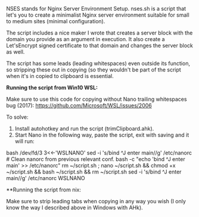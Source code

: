 NSES stands for Nginx Server Environment Setup. nses.sh is a script that let's you to create a minimalist Nginx server environment suitable for small to medium sites (minimal configuration).

The script includes a nice maker I wrote that creates a server block with the domain you provide as an argument in execution. It also create a Let'sEncrypt signed certificate to that domain and changes the server block as well.

The script has some leads (leading whitespaces) even outside its function, so stripping these out in copying (so they wouldn't be part of the script when it's in copied to clipboard is essential.

**Running the script from Win10 WSL:**

Make sure to use this code for copying without Nano trailing whitespaces bug (2017):
https://github.com/Microsoft/WSL/issues/2006

To solve:

1. Install autohotkey and run the script (trimClipboard.ahk).
2. Start Nano in the following way, paste the script, exit with saving and it will run:

bash /dev/fd/3 3<<-'WSLNANO'
	sed -i 's/bind ^J enter main//g' /etc/nanorc # Clean nanorc from previous relevant conf.
	bash -c "echo 'bind ^J enter main' >> /etc/nanorc"
	rm ~/script.sh ; nano ~/script.sh && chmod +x ~/script.sh && bash ~/script.sh && rm ~/script.sh
	sed -i 's/bind ^J enter main//g' /etc/nanorc
WSLNANO

**Running the script from nix:

Make sure to strip leading tabs when copying in any way you wish (I only know the way I described above in Windows with AHk).
